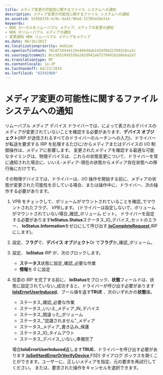 ```yaml
---
title: メディア変更の可能性に関するファイル システムへの通知
description: メディア変更の可能性に関するファイル システムへの通知
ms.assetid: b1956370-ec9c-4a43-90a8-12705d28e314
keywords:
- WDK カーネルをリムーバブル メディア、メディアの変更の通知
- WDK のリムーバブル メディアの通知
- 変更通知 WDK リムーバブル メディアをメディア
ms.date: 06/16/2017
ms.localizationpriority: medium
ms.openlocfilehash: 78c0f16444119e460ddab1434f8422769310ca2c
ms.sourcegitcommit: 0cc5051945559a242d941a6f2799d161d8eba2a7
ms.translationtype: MT
ms.contentlocale: ja-JP
ms.lasthandoff: 04/23/2019
ms.locfileid: "63341960"
---
```

# <a name="notifying-the-file-system-of-possible-media-changes"></a>メディア変更の可能性に関するファイル システムへの通知





リムーバブル メディア デバイス ドライバーでは、によって表されるデバイスのメディアが変更されていないことを確認する必要があります、**デバイス オブジェクト**(IRP が送信されるすべてのドライバーのルーチンへの入力)、ドライバーが転送を要求する IRP を処理するたびに/からメディアまたはデバイスの I/O 制御操作は、メディアに影響します。 変更されたメディアを確認する最適な可能なタイミングは、物理デバイスは、これらの状態変更について、ドライバーを常に通知された場合に、いいえ-メディア-現在の状態からメディア存在状態への移行後にだけです。

その物理デバイスでは、ドライバーは、I/O 操作を開始する前に、メディアの状態が変更された可能性を示している場合、または操作中に、ドライバー、次の操作する必要があります。

1.  VPB をチェックして、ボリュームがマウントされていることを確認\_でマウントされたフラグ、 *VPB*します。 (ドライバーは設定しないで、ボリュームがマウントされていない場合\_確認\_ボリューム ビット。 ドライバーを設定する必要があります**IoStatus.Status**ステータス\_IO\_デバイス\_セットのエラー、 **IoStatus.Information**をゼロにして呼び出す[ **IoCompleteRequest** ](https://msdn.microsoft.com/library/windows/hardware/ff548343) IRP にします)。

2.  設定、**フラグ**で、**デバイス オブジェクト**Or で**フラグ**か\_確認\_ボリューム。

3.  設定、 **IoStatus** IRP が、次のブロックします。
    -   **ステータス**状態に設定\_確認\_必要な作業
    -   **情報**を 0 に設定

4.  任意の IRP を完了する前に、 **IoStatus**をブロック、**状態**フィールドは、状態に設定されていない\_成功すると、ドライバーが呼び出す必要があります[ **IoIsErrorUserInduced**](https://msdn.microsoft.com/library/windows/hardware/ff549375)、ブール値を返す**TRUE** 、次のいずれかの**状態**値。

    -   ステータス\_確認\_必要な作業
    -   ステータス\_いいえ\_メディア\_IN\_デバイス
    -   ステータス\_間違った\_ボリューム
    -   ステータス\_"認識されません"\_メディア
    -   ステータス\_メディア\_書き込み\_保護
    -   ステータス\_IO\_タイムアウト
    -   ステータス\_デバイス\_いない\_準備完了

    場合**IoIsErrorUserInduced**返します**TRUE**、ドライバーを呼び出す必要があります[ **IoSetHardErrorOrVerifyDevice** ](https://msdn.microsoft.com/library/windows/hardware/ff549707) FSD] ダイアログ ボックスを開くことができます。ユーザーに、正しいメディアを指定、元の要求を再試行してください。 または、要求された操作をキャンセルを選択できます。

 

 




